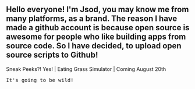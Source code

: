 Hello everyone! I'm Jsod, you may know me from many platforms, as a brand.
The reason I have made a github account is because open source is awesome for people who like building apps from source code.
So I have decided, to upload open source scripts to Github!
-
Sneak Peeks?! Yes! | Eating Grass Simulator | Coming August 20th

<pre>It's going to be wild!</pre>
